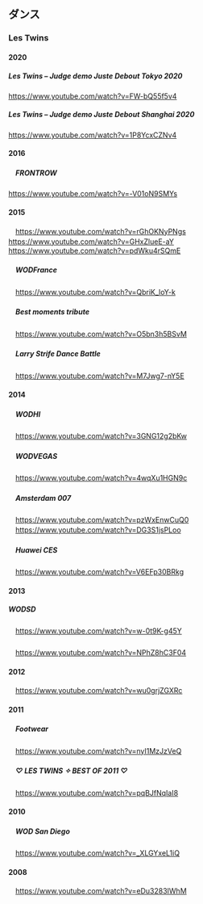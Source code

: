 

## ダンス


### Les Twins


#### 2020

##### Les Twins – Judge demo Juste Debout Tokyo 2020
https://www.youtube.com/watch?v=FW-bQ55f5v4

##### Les Twins – Judge demo Juste Debout Shanghai 2020
https://www.youtube.com/watch?v=1P8YcxCZNv4


#### 2016

##### 　FRONTROW
https://www.youtube.com/watch?v=-V01oN9SMYs


#### 2015
　https://www.youtube.com/watch?v=rGhOKNyPNgs
　https://www.youtube.com/watch?v=GHxZlueE-aY
　https://www.youtube.com/watch?v=pdWku4rSQmE
##### 　WODFrance
　https://www.youtube.com/watch?v=QbriK_loY-k

##### 　Best moments tribute
　https://www.youtube.com/watch?v=O5bn3h5BSvM
　  　  
##### 　Larry Strife Dance Battle
　https://www.youtube.com/watch?v=M7Jwg7-nY5E


#### 2014

##### 　WODHI
　https://www.youtube.com/watch?v=3GNG12g2bKw  

##### 　WODVEGAS
　https://www.youtube.com/watch?v=4wqXu1HGN9c  

##### 　Amsterdam 007
　https://www.youtube.com/watch?v=pzWxEnwCuQ0  
　https://www.youtube.com/watch?v=DG3S1jsPLoo

##### 　Huawei CES
　https://www.youtube.com/watch?v=V6EFp30BRkg


#### 2013

##### WODSD
　https://www.youtube.com/watch?v=w-0t9K-g45Y

##### 
　https://www.youtube.com/watch?v=NPhZ8hC3F04


#### 2012
　https://www.youtube.com/watch?v=wu0grjZGXRc


#### 2011

##### 　Footwear
　https://www.youtube.com/watch?v=nyI1MzJzVeQ

##### 　♡ LES TWINS ✧ BEST OF 2011 ♡
　https://www.youtube.com/watch?v=pqBJfNqIaI8


#### 2010

##### 　WOD San Diego
　https://www.youtube.com/watch?v=_XLGYxeL1iQ  


#### 2008
　https://www.youtube.com/watch?v=eDu3283IWhM


